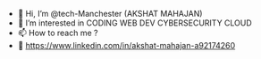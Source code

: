 - 👋 Hi, I’m @tech-Manchester (AKSHAT MAHAJAN)
- 👀 I’m interested in CODING WEB DEV CYBERSECURITY CLOUD
- 📫 How to reach me ?
- 👀 https://www.linkedin.com/in/akshat-mahajan-a92174260



